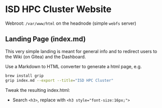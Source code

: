 # ISD HPC Cluster Website

Webroot: `/var/www/html` on the headnode (simple `webfs` server)

## Landing Page (index.md)

This very simple landing is meant for general info and to redirect users to the Wiki (on Gitea) and the Dashboard.

Use a Markdown to HTML converter to generate a html page, e.g.

```bash
brew install grip
grip index.md --export --title="ISD HPC Cluster"
```

Tweak the resulting index.html:

* Search `<h3>`, replace with `<h3 style="font-size:16px;">`